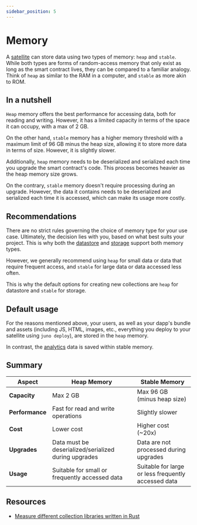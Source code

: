 ```yaml
---
sidebar_position: 5
---
```


# Memory

A [satellite] can store data using two types of memory: `heap` and `stable`. While both types are forms of random-access memory that only exist as long as the smart contract lives, they can be compared to a familiar analogy. Think of `heap` as similar to the RAM in a computer, and `stable` as more akin to ROM.

## In a nutshell

`Heap` memory offers the best performance for accessing data, both for reading and writing. However, it has a limited capacity in terms of the space it can occupy, with a max of 2 GB.

On the other hand, `stable` memory has a higher memory threshold with a maximum limit of 96 GB minus the heap size, allowing it to store more data in terms of size. However, it is slightly slower.

Additionally, `heap` memory needs to be deserialized and serialized each time you upgrade the smart contract's code. This process becomes heavier as the heap memory size grows.

On the contrary, `stable` memory doesn't require processing during an upgrade. However, the data it contains needs to be deserialized and serialized each time it is accessed, which can make its usage more costly.

## Recommendations

There are no strict rules governing the choice of memory type for your use case. Ultimately, the decision lies with you, based on what best suits your project. This is why both the [datastore](../build/datastore.md) and [storage](../build/storage.md) support both memory types.

However, we generally recommend using `heap` for small data or data that require frequent access, and `stable` for large data or data accessed less often.

This is why the default options for creating new collections are `heap` for datastore and `stable` for storage.

## Default usage

For the reasons mentioned above, your users, as well as your dapp's bundle and assets (including JS, HTML, images, etc., everything you deploy to your satellite using `juno deploy`), are stored in the `heap` memory.

In contrast, the [analytics](../build/analytics.md) data is saved within stable memory.

## Summary

| Aspect          | Heap Memory                                          | Stable Memory                                       |
| --------------- | ---------------------------------------------------- |-----------------------------------------------------|
| **Capacity**    | Max 2 GB                                             | Max 96 GB (minus heap size)                         |
| **Performance** | Fast for read and write operations                   | Slightly slower                                     |
| **Cost**        | Lower cost                                           | Higher cost (~20x)                                  |
| **Upgrades**    | Data must be deserialized/serialized during upgrades | Data are not processed during upgrades              |
| **Usage**       | Suitable for small or frequently accessed data       | Suitable for large or less frequently accessed data |

## Resources

- [Measure different collection libraries written in Rust](https://dfinity.github.io/canister-profiling/collections/)

[satellite]: ../terminology.md#satellite
